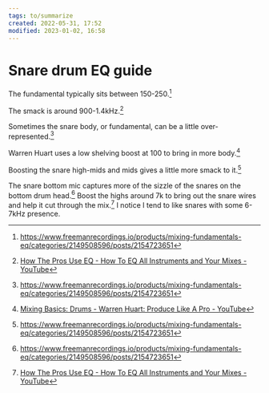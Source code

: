 ```yaml
---
tags: to/summarize 
created: 2022-05-31, 17:52
modified: 2023-01-02, 16:58
---
```


# Snare drum EQ guide
The fundamental typically sits between 150-250.[^1]

The smack is around 900-1.4kHz.[^3]

Sometimes the snare body, or fundamental, can be a little over-represented.[^1]

Warren Huart uses a low shelving boost at 100 to bring in more body.[^2]

Boosting the snare high-mids and mids gives a little more smack to it.[^1]

The snare bottom mic captures more of the sizzle of the snares on the bottom drum head.[^1] Boost the highs around 7k to bring out the snare wires and help it cut through the mix.[^3] I notice I tend to like snares with some 6-7kHz presence.

[^1]: https://www.freemanrecordings.io/products/mixing-fundamentals-eq/categories/2149508596/posts/2154723651
[^2]: [Mixing Basics: Drums - Warren Huart: Produce Like A Pro - YouTube](https://youtu.be/x3a4_spQCkc)
[^3]: [How The Pros Use EQ - How To EQ All Instruments and Your Mixes - YouTube](https://youtu.be/EAGC2fUAU1M)